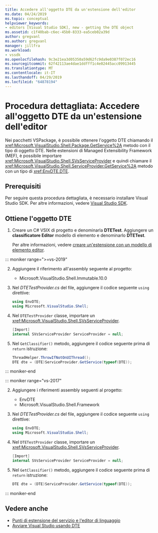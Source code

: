 ```yaml
---
title: Accedere all'oggetto DTE da un'estensione dell'editor
ms.date: 04/24/2019
ms.topic: conceptual
helpviewer_keywords:
- editors [Visual Studio SDK], new - getting the DTE object
ms.assetid: c1f40bab-c6ec-45b0-8333-ea5ceb02a39d
author: gregvanl
ms.author: gregvanl
manager: jillfra
ms.workload:
- vssdk
ms.openlocfilehash: 9c3e21ea3d05350a59d62fc9da9e0387f072ec16
ms.sourcegitcommit: 62f42113ae4dae1ddfff1c4e02445acc09913445
ms.translationtype: MT
ms.contentlocale: it-IT
ms.lasthandoff: 04/29/2019
ms.locfileid: "64878194"
---
```

# <a name="walkthrough-access-the-dte-object-from-an-editor-extension"></a>Procedura dettagliata: Accedere all'oggetto DTE da un'estensione dell'editor

Nei pacchetti VSPackage, è possibile ottenere l'oggetto DTE chiamando il <xref:Microsoft.VisualStudio.Shell.Package.GetService%2A> metodo con il tipo di oggetto DTE. Nelle estensioni di Managed Extensibility Framework (MEF), è possibile importare <xref:Microsoft.VisualStudio.Shell.SVsServiceProvider> e quindi chiamare il <xref:Microsoft.VisualStudio.Shell.ServiceProvider.GetService%2A> metodo con un tipo di <xref:EnvDTE.DTE>.

## <a name="prerequisites"></a>Prerequisiti

Per seguire questa procedura dettagliata, è necessario installare Visual Studio SDK. Per altre informazioni, vedere [Visual Studio SDK](../extensibility/visual-studio-sdk.md).

## <a name="get-the-dte-object"></a>Ottiene l'oggetto DTE

1. Creare un C# VSIX di progetto e denominarla **DTETest**. Aggiungere un **classificatore Editor** modello di elemento e denominarlo **DTETest**.

   Per altre informazioni, vedere [creare un'estensione con un modello di elemento editor](../extensibility/creating-an-extension-with-an-editor-item-template.md).

::: moniker range=">=vs-2019"

2. Aggiungere il riferimento all'assembly seguente al progetto:

    - Microsoft.VisualStudio.Shell.Immutable.10.0

3. Nel *DTETestProvider.cs* del file, aggiungere il codice seguente `using` direttive:

    ```csharp
    using EnvDTE;
    using Microsoft.VisualStudio.Shell;
    ```

4. Nel `DTETestProvider` classe, importare un <xref:Microsoft.VisualStudio.Shell.SVsServiceProvider>.

    ```csharp
    [Import]
    internal SVsServiceProvider ServiceProvider = null;
    ```

5. Nel `GetClassifier()` metodo, aggiungere il codice seguente prima di `return` istruzione:

    ```csharp
   ThreadHelper.ThrowIfNotOnUIThread();
   DTE dte = (DTE)ServiceProvider.GetService(typeof(DTE));
   ```

::: moniker-end

::: moniker range="vs-2017"

2. Aggiungere i riferimenti assembly seguenti al progetto:

   - EnvDTE
   - Microsoft.VisualStudio.Shell.Framework

3. Nel *DTETestProvider.cs* del file, aggiungere il codice seguente `using` direttive:

    ```csharp
    using EnvDTE;
    using Microsoft.VisualStudio.Shell;
    ```

4. Nel `DTETestProvider` classe, importare un <xref:Microsoft.VisualStudio.Shell.SVsServiceProvider>.

    ```csharp
    [Import]
    internal SVsServiceProvider ServiceProvider = null;
    ```

5. Nel `GetClassifier()` metodo, aggiungere il codice seguente prima di `return` istruzione:

    ```csharp
   DTE dte = (DTE)ServiceProvider.GetService(typeof(DTE));
   ```

::: moniker-end

## <a name="see-also"></a>Vedere anche

- [Punti di estensione del servizio e l'editor di linguaggio](../extensibility/language-service-and-editor-extension-points.md)
- [Avviare Visual Studio usando DTE](launch-visual-studio-dte.md)